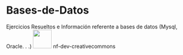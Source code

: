 # Bases-de-Datos
Ejercicios Resueltos e Información referente a bases de datos (Mysql, Oracle. . .)
<img src="https://raw.githubusercontent.com/FortAwesome/Font-Awesome/6.x/svgs/solid/crown.svg" width="50" height="50">
nf-dev-creativecommons
